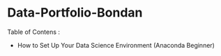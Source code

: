 # Data-Portfolio-Bondan
Table of Contens :
* How to Set Up Your Data Science Environment (Anaconda Beginner)
